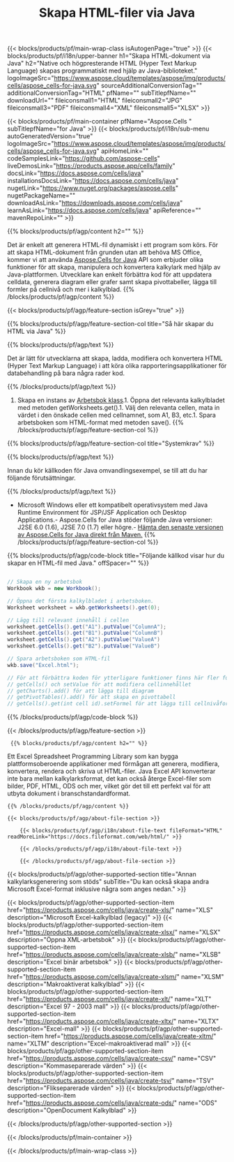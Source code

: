 ﻿---
title: Skapa HTML-filer via Java 
url: /sv/java/create-html/ 
description: Java Exempelkod för att generera HTML-dokument. Använd den här koden för att skapa HTML-filer inom Java-baserade skrivbords- eller webbapplikationer.
---
{{< blocks/products/pf/main-wrap-class isAutogenPage="true" >}}
{{< blocks/products/pf/i18n/upper-banner h1="Skapa HTML-dokument via Java" h2="Native och högpresterande HTML (Hyper Text Markup Language) skapas programmatiskt med hjälp av Java-biblioteket." logoImageSrc="https://www.aspose.cloud/templates/aspose/img/products/cells/aspose_cells-for-java.svg" sourceAdditionalConversionTag="" additionalConversionTag="HTML" pfName="" subTitlepfName="" downloadUrl="" fileiconsmall1="HTML" fileiconsmall2="JPG" fileiconsmall3="PDF" fileiconsmall4="XML" fileiconsmall5="XLSX" >}}

{{< blocks/products/pf/main-container pfName="Aspose.Cells " subTitlepfName="for Java" >}}
{{< blocks/products/pf/i18n/sub-menu autoGeneratedVersion="true" logoImageSrc="https://www.aspose.cloud/templates/aspose/img/products/cells/aspose_cells-for-java.svg" apiHomeLink="" codeSamplesLink="https://github.com/aspose-cells" liveDemosLink="https://products.aspose.app/cells/family" docsLink="https://docs.aspose.com/cells/java" installationsDocsLink="https://docs.aspose.com/cells/java" nugetLink="https://www.nuget.org/packages/aspose.cells" nugetPackageName="" downloadAsLink="https://downloads.aspose.com/cells/java" learnAsLink="https://docs.aspose.com/cells/java" apiReference="" mavenRepoLink="" >}}

{{% blocks/products/pf/agp/content h2="" %}}

 Det är enkelt att generera HTML-fil dynamiskt i ett program som körs. För att skapa HTML-dokument från grunden utan att behöva MS Office, kommer vi att använda
 [Aspose.Cells for Java](https://products.aspose.com/cells/java) 
 API som erbjuder olika funktioner för att skapa, manipulera och konvertera kalkylark med hjälp av Java-plattformen. Utvecklare kan enkelt förbättra kod för att uppdatera celldata, generera diagram eller grafer samt skapa pivottabeller, lägga till formler på cellnivå och mer i kalkylblad.
{{% /blocks/products/pf/agp/content %}}

{{< blocks/products/pf/agp/feature-section isGrey="true" >}}

{{% blocks/products/pf/agp/feature-section-col title="Så här skapar du HTML via Java" %}}

{{% blocks/products/pf/agp/text %}}

 Det är lätt för utvecklarna att skapa, ladda, modifiera och konvertera HTML (Hyper Text Markup Language) i att köra olika rapporteringsapplikationer för databehandling på bara några rader kod.

{{% /blocks/products/pf/agp/text %}}

1. Skapa en instans av [Arbetsbok klass](https://apireference.aspose.com/cells/java/com.aspose.cells/Workbook).1. Öppna det relevanta kalkylbladet med metoden getWorksheets.get().1. Välj den relevanta cellen, mata in värdet i den önskade cellen med cellnamnet, som A1, B3, etc.1. Spara arbetsboken som HTML-format med metoden save().
{{% /blocks/products/pf/agp/feature-section-col %}}

{{% blocks/products/pf/agp/feature-section-col title="Systemkrav" %}}

{{% blocks/products/pf/agp/text %}}

Innan du kör källkoden för Java omvandlingsexempel, se till att du har följande förutsättningar.  

{{% /blocks/products/pf/agp/text %}}

- Microsoft Windows eller ett kompatibelt operativsystem med Java Runtime Environment för JSP/JSF Application och Desktop Applications.- Aspose.Cells for Java stöder följande Java versioner: J2SE 6.0 (1.6), J2SE 7.0 (1.7) eller högre.- [Hämta den senaste versionen av Aspose.Cells for Java direkt från Maven.](https://docs.aspose.com/cells/java/installation/) 
{{% /blocks/products/pf/agp/feature-section-col %}}

{{% blocks/products/pf/agp/code-block title="Följande källkod visar hur du skapar en HTML-fil med Java." offSpacer="" %}}

```cs

// Skapa en ny arbetsbok
Workbook wkb = new Workbook();

// Öppna det första kalkylbladet i arbetsboken.
Worksheet worksheet = wkb.getWorksheets().get(0);

// Lägg till relevant innehåll i cellen
worksheet.getCells().get("A1").putValue("ColumnA");
worksheet.getCells().get("B1").putValue("ColumnB")
worksheet.getCells().get("A2").putValue("ValueA")
worksheet.getCells().get("B2").putValue("ValueB")

// Spara arbetsboken som HTML-fil
wkb.save("Excel.html"); 

// För att förbättra koden för ytterligare funktioner finns här fler funktioner
// getCells() och setValue för att modifiera cellinnehållet
// getCharts().add() för att lägga till diagram
// getPivotTables().add() för att skapa en pivottabell
// getCells().get(int cell id).setFormel för att lägga till cellnivåformel


```

{{% /blocks/products/pf/agp/code-block %}}

{{< /blocks/products/pf/agp/feature-section >}}

<!-- aboutfile Starts -->

     
     {{% blocks/products/pf/agp/content h2="" %}}

 Ett Excel Spreadsheet Programming Library som kan bygga plattformsoberoende applikationer med förmågan att generera, modifiera, konvertera, rendera och skriva ut HTML-filer. Java Excel API konverterar inte bara mellan kalkylarksformat, det kan också återge Excel-filer som bilder, PDF, HTML, ODS och mer, vilket gör det till ett perfekt val för att utbyta dokument i branschstandardformat.



    {{% /blocks/products/pf/agp/content %}}

    {{< blocks/products/pf/agp/about-file-section >}}

        {{< blocks/products/pf/agp/i18n/about-file-text fileFormat="HTML" readMoreLink="https://docs.fileformat.com/web/html/" >}}

        {{< /blocks/products/pf/agp/i18n/about-file-text >}}

        {{< /blocks/products/pf/agp/about-file-section >}}

          

<!-- aboutfile Ends -->

{{< blocks/products/pf/agp/other-supported-section title="Annan kalkylarksgenerering som stöds" subTitle="Du kan också skapa andra Microsoft Excel-format inklusive några som anges nedan." >}}

{{< blocks/products/pf/agp/other-supported-section-item href="https://products.aspose.com/cells/java/create-xls/" name="XLS" description="Microsoft Excel-kalkylblad (legacy)" >}} 
{{< blocks/products/pf/agp/other-supported-section-item href="https://products.aspose.com/cells/java/create-xlsx/" name="XLSX" description="Öppna XML-arbetsbok" >}} 
{{< blocks/products/pf/agp/other-supported-section-item href="https://products.aspose.com/cells/java/create-xlsb/" name="XLSB" description="Excel binär arbetsbok" >}} 
{{< blocks/products/pf/agp/other-supported-section-item href="https://products.aspose.com/cells/java/create-xlsm/" name="XLSM" description="Makroaktiverat kalkylblad" >}} 
{{< blocks/products/pf/agp/other-supported-section-item href="https://products.aspose.com/cells/java/create-xlt/" name="XLT" description="Excel 97 - 2003 mall" >}} 
{{< blocks/products/pf/agp/other-supported-section-item href="https://products.aspose.com/cells/java/create-xltx/" name="XLTX" description="Excel-mall" >}} 
{{< blocks/products/pf/agp/other-supported-section-item href="https://products.aspose.com/cells/java/create-xltm/" name="XLTM" description="Excel-makroaktiverad mall" >}} 
{{< blocks/products/pf/agp/other-supported-section-item href="https://products.aspose.com/cells/java/create-csv/" name="CSV" description="Kommaseparerade värden" >}} 
{{< blocks/products/pf/agp/other-supported-section-item href="https://products.aspose.com/cells/java/create-tsv/" name="TSV" description="Flikseparerade värden" >}} 
{{< blocks/products/pf/agp/other-supported-section-item href="https://products.aspose.com/cells/java/create-ods/" name="ODS" description="OpenDocument Kalkylblad" >}} 

{{< /blocks/products/pf/agp/other-supported-section >}}

{{< /blocks/products/pf/main-container >}}
    
{{< /blocks/products/pf/main-wrap-class >}}

